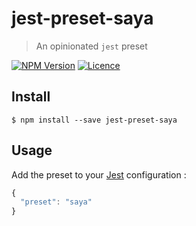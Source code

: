 # jest-preset-saya
> An opinionated `jest` preset

[![NPM Version][npm-img]][npm-link]
[![Licence][licence-img]][licence-link]


## Install

```
$ npm install --save jest-preset-saya
```


## Usage

Add the preset to your [Jest](https://facebook.github.io/jest/docs/configuration.html) configuration :

```js
{
  "preset": "saya"
}
```


[npm-img]: https://img.shields.io/npm/v/jest-preset-saya.svg?style=flat-square
[npm-link]: https://www.npmjs.com/package/jest-preset-saya

[licence-img]: https://img.shields.io/npm/l/jest-preset-saya.svg?style=flat-square
[licence-link]: LICENCE.md
